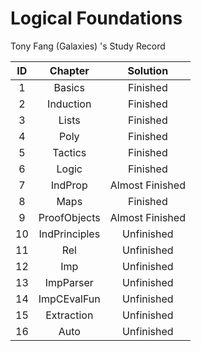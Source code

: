 # Logical Foundations
Tony Fang (Galaxies) 's Study Record

|  ID  |    Chapter    |    Solution     |
| :--: | :-----------: | :-------------: |
|  1   |    Basics     |    Finished     |
|  2   |   Induction   |    Finished     |
|  3   |     Lists     |    Finished     |
|  4   |     Poly      |    Finished     |
|  5   |    Tactics    |    Finished     |
|  6   |     Logic     |    Finished     |
|  7   |    IndProp    | Almost Finished |
|  8   |     Maps      |    Finished     |
|  9   | ProofObjects  | Almost Finished |
|  10  | IndPrinciples |   Unfinished    |
|  11  |      Rel      |   Unfinished    |
|  12  |      Imp      |   Unfinished    |
|  13  |   ImpParser   |   Unfinished    |
|  14  |  ImpCEvalFun  |   Unfinished    |
|  15  |  Extraction   |   Unfinished    |
|  16  |     Auto      |   Unfinished    |



